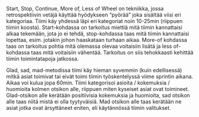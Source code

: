 Start, Stop, Continue, More of, Less of Wheel on tekniikka, jossa retrospektiivin vetäjä käyttää hyödykseen “pyörää” joka sisältää viisi eri kategoriaa. Tiimi käy yhdessä läpi eri kategoriat noin 10-25min (riippuen tiimin koosta). Start-kohdassa on tarkoitus miettiä mitä tiimin kannattaisi alkaa tekemään, jota jo ei tehdä, stop-kohdassa taas mitä tiimin kannattaisi lopettaa, esim. jotakin johon haaskataan turhaan aikaa. More-of kohdassa taas on tarkoitus pohtia mitä olemassa olevaa voitaisiin lisätä ja less of-kohdassa taas mitä voitaisiin vähentää. Tarkoitus on siis tehokkaasti kehittää tiimin toimintatapoja jatkossa.

Glad, sad, mad-metodissa tiimi käy hieman syvemmin (kuin edellisessä) mitkä asiat toimivat tai eivät toimi tiimin työskentelyssä viime sprintin aikana. Aikaa voi kulua jopa 60min. Tiimi kategorisoi asioita / kokemuksia / huomioita kolmen otsikon alle, riippuen miten kyseiset asiat ovat toimineet. Glad-otsikon alle kerätään positiivisia kokemuksia ja huomioita, sad otsikon alle taas niitä mistä ei olla tyytyväisiä. Mad otsikon alle taas kerätään ne asiat jotka ovat ärsyttäneet eniten, eli käytännössä tiimin valitukset.
